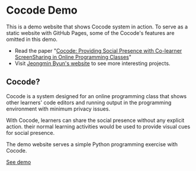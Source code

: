 # Cocode Demo

This is a demo website that shows Cocode system in action. 
To serve as a static website with GitHub Pages, some of the Cocode's features are omitted in this demo.

- Read the paper "[Cocode: Providing Social Presence with Co-learner ScreenSharing in Online Programming Classes](https://drive.google.com/file/d/1WFXjpsuXANGPvBnq3rEbWPvQBGNfLSk8/view?usp=sharing)"
- Visit [Jeongmin Byun's website](http://jeongmin.byun.me/) to see more interesting projects.

## Cocode?

Cocode is a system designed for an online programming class that shows 
other learners' code editors and running output in the programming environment 
with minimum privacy issues. 

With Cocode, learners can share the social presence without any explicit action. 
their normal learning activities would be used to provide visual cues for social presence.

The demo website serves a simple Python programming exercise with Cocode.

[See demo](http://jmbyun.github.io/cocode-demo)